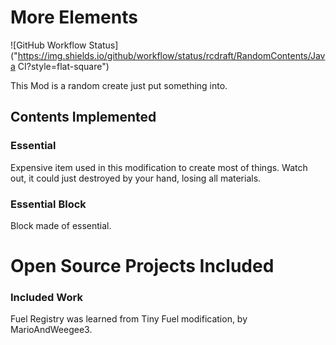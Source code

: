 # More Elements

![GitHub Workflow Status]("https://img.shields.io/github/workflow/status/rcdraft/RandomContents/Java CI?style=flat-square")

This Mod is a random create just put something into.

## Contents Implemented

### Essential

Expensive item used in this modification to create most of things. Watch out, it could just destroyed by your hand, losing all materials.

### Essential Block

Block made of essential.

# Open Source Projects Included

### Included Work

Fuel Registry was learned from Tiny Fuel modification, by MarioAndWeegee3.